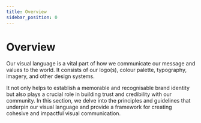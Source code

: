 ```yaml
---
title: Overview 
sidebar_position: 0
---
```


# Overview

Our visual language is a vital part of how we communicate our message and values to the world. It consists of our logo(s), colour palette, typography, imagery, and other design systems.

It not only helps to establish a memorable and recognisable brand identity but also plays a crucial role in building trust and credibility with our community. In this section, we delve into the principles and guidelines that underpin our visual language and provide a framework for creating cohesive and impactful visual communication.
